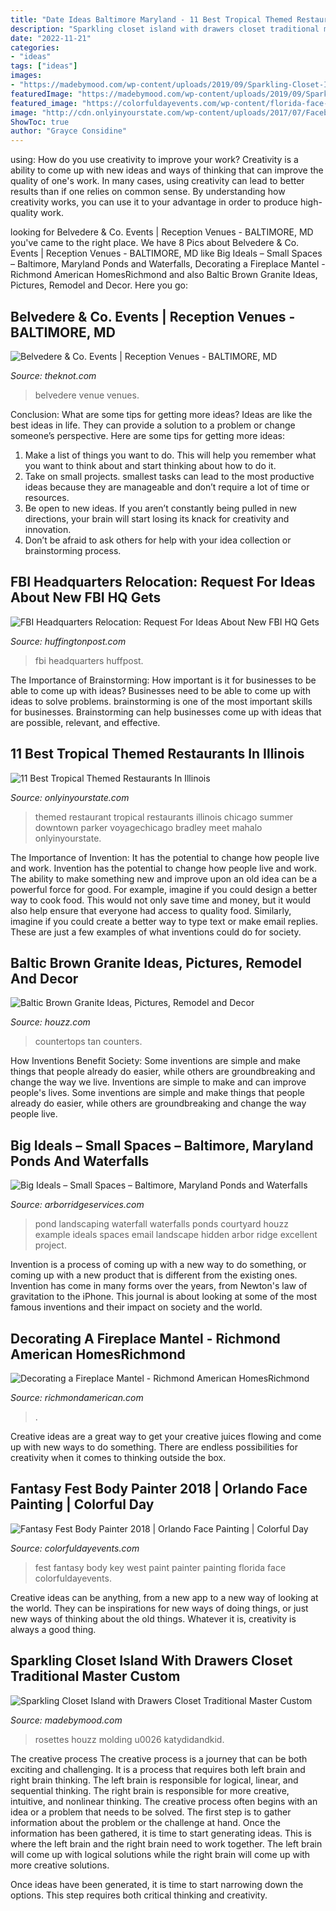 ```yaml
---
title: "Date Ideas Baltimore Maryland - 11 Best Tropical Themed Restaurants In Illinois"
description: "Sparkling closet island with drawers closet traditional master custom"
date: "2022-11-21"
categories:
- "ideas"
tags: ["ideas"]
images:
- "https://madebymood.com/wp-content/uploads/2019/09/Sparkling-Closet-Island-With-Drawers-Closet-Traditional-With-Walk-In-Closet-And-Custom-Storage-California-Closets-Closets-Baltimore-Closet-Island.jpg"
featuredImage: "https://madebymood.com/wp-content/uploads/2019/09/Sparkling-Closet-Island-With-Drawers-Closet-Traditional-With-Walk-In-Closet-And-Custom-Storage-California-Closets-Closets-Baltimore-Closet-Island.jpg"
featured_image: "https://colorfuldayevents.com/wp-content/florida-face-painter/fantasy-fest/fantasy-fest-body-paint-ideas-2016.jpg"
image: "http://cdn.onlyinyourstate.com/wp-content/uploads/2017/07/Facebook_Mahalo2-1.jpg"
ShowToc: true
author: "Grayce Considine"
---
```



using: How do you use creativity to improve your work?
Creativity is a ability to come up with new ideas and ways of thinking that can improve the quality of one's work. In many cases, using creativity can lead to better results than if one relies on common sense. By understanding how creativity works, you can use it to your advantage in order to produce high-quality work.

	

		
looking for Belvedere &amp; Co. Events | Reception Venues - BALTIMORE, MD you've came to the right place. We have 8 Pics about Belvedere &amp; Co. Events | Reception Venues - BALTIMORE, MD like Big Ideals – Small Spaces – Baltimore, Maryland Ponds and Waterfalls, Decorating a Fireplace Mantel - Richmond American HomesRichmond and also Baltic Brown Granite Ideas, Pictures, Remodel and Decor. Here you go:
		
    
## Belvedere &amp; Co. Events | Reception Venues - BALTIMORE, MD

<img loading=lazy src="https://media-api.xogrp.com/images/c2ebf3b9-1d8e-4f1b-8ad9-cd8b0bfe68a1~rs_720.480" onerror="this.onerror=null;this.src='https://tse1.mm.bing.net/th?id=OIP.NH4uQ7eDm4Dy2Dxiy5IJYAHaE8&amp;pid=15.1';" alt="Belvedere &amp; Co. Events | Reception Venues - BALTIMORE, MD">

_Source: theknot.com_

>belvedere venue venues. 

	

Conclusion: What are some tips for getting more ideas?
Ideas are like the best ideas in life. They can provide a solution to a problem or change someone’s perspective. Here are some tips for getting more ideas:
1. Make a list of things you want to do. This will help you remember what you want to think about and start thinking about how to do it.
2. Take on small projects. smallest tasks can lead to the most productive ideas because they are manageable and don’t require a lot of time or resources.
3. Be open to new ideas. If you aren’t constantly being pulled in new directions, your brain will start losing its knack for creativity and innovation.
4. Don’t be afraid to ask others for help with your idea collection or brainstorming process.

    
## FBI Headquarters Relocation: Request For Ideas About New FBI HQ Gets

<img loading=lazy src="http://i.huffpost.com/gen/1025656/images/o-FBI-HEADQUARTERS-MOVE-facebook.jpg" onerror="this.onerror=null;this.src='https://tse1.mm.bing.net/th?id=OIP.Mykvjz5slhypyYGG_xJqVAHaE7&amp;pid=15.1';" alt="FBI Headquarters Relocation: Request For Ideas About New FBI HQ Gets">

_Source: huffingtonpost.com_

>fbi headquarters huffpost. 

	

The Importance of Brainstorming: How important is it for businesses to be able to come up with ideas?
Businesses need to be able to come up with ideas to solve problems. brainstorming is one of the most important skills for businesses. Brainstorming can help businesses come up with ideas that are possible, relevant, and effective.

    
## 11 Best Tropical Themed Restaurants In Illinois

<img loading=lazy src="http://cdn.onlyinyourstate.com/wp-content/uploads/2017/07/Facebook_Mahalo2-1.jpg" onerror="this.onerror=null;this.src='https://tse2.mm.bing.net/th?id=OIP.IpEGW0yLwqbGiTwvi3UjMAHaEu&amp;pid=15.1';" alt="11 Best Tropical Themed Restaurants In Illinois">

_Source: onlyinyourstate.com_

>themed restaurant tropical restaurants illinois chicago summer downtown parker voyagechicago bradley meet mahalo onlyinyourstate. 

	

The Importance of Invention: It has the potential to change how people live and work.
Invention has the potential to change how people live and work. The ability to make something new and improve upon an old idea can be a powerful force for good. For example, imagine if you could design a better way to cook food. This would not only save time and money, but it would also help ensure that everyone had access to quality food. Similarly, imagine if you could create a better way to type text or make email replies. These are just a few examples of what inventions could do for society.

    
## Baltic Brown Granite Ideas, Pictures, Remodel And Decor

<img loading=lazy src="https://st.hzcdn.com/fimgs/9ad1433f0151d728_8000-w500-h666-b0-p0--traditional-kitchen.jpg" onerror="this.onerror=null;this.src='https://tse2.mm.bing.net/th?id=OIP.p-iFpJeewRZRab3WiL-L0QHaJ3&amp;pid=15.1';" alt="Baltic Brown Granite Ideas, Pictures, Remodel and Decor">

_Source: houzz.com_

>countertops tan counters. 

	

How Inventions Benefit Society: Some inventions are simple and make things that people already do easier, while others are groundbreaking and change the way we live.
Inventions are simple to make and can improve people's lives. Some inventions are simple and make things that people already do easier, while others are groundbreaking and change the way people live.

    
## Big Ideals – Small Spaces – Baltimore, Maryland Ponds And Waterfalls

<img loading=lazy src="http://arborridgeservices.com/wp/wp-content/uploads/2014/09/finish01-683x1024.jpg" onerror="this.onerror=null;this.src='https://tse3.mm.bing.net/th?id=OIP.25XCnrz0j6y4GsxC0DctxgHaLG&amp;pid=15.1';" alt="Big Ideals – Small Spaces – Baltimore, Maryland Ponds and Waterfalls">

_Source: arborridgeservices.com_

>pond landscaping waterfall waterfalls ponds courtyard houzz example ideals spaces email landscape hidden arbor ridge excellent project. 

	

Invention is a process of coming up with a new way to do something, or coming up with a new product that is different from the existing ones. Invention has come in many forms over the years, from Newton's law of gravitation to the iPhone. This journal is about looking at some of the most famous inventions and their impact on society and the world.

    
## Decorating A Fireplace Mantel - Richmond American HomesRichmond

<img loading=lazy src="https://www.richmondamerican.com/blog/wp-content/uploads/2013/MigratedImages/mantelblog.jpg" onerror="this.onerror=null;this.src='https://tse3.mm.bing.net/th?id=OIP.dJIxYQZPU12IsVaJ-ExwxgAAAA&amp;pid=15.1';" alt="Decorating a Fireplace Mantel - Richmond American HomesRichmond">

_Source: richmondamerican.com_

>. 

	

Creative ideas are a great way to get your creative juices flowing and come up with new ways to do something. There are endless possibilities for creativity when it comes to thinking outside the box.

    
## Fantasy Fest Body Painter 2018 | Orlando Face Painting | Colorful Day

<img loading=lazy src="https://colorfuldayevents.com/wp-content/florida-face-painter/fantasy-fest/fantasy-fest-body-paint-ideas-2016.jpg" onerror="this.onerror=null;this.src='https://tse2.mm.bing.net/th?id=OIP.c4IL8dJbiY_QJH3ZEKrnhgAAAA&amp;pid=15.1';" alt="Fantasy Fest Body Painter 2018 | Orlando Face Painting | Colorful Day">

_Source: colorfuldayevents.com_

>fest fantasy body key west paint painter painting florida face colorfuldayevents. 

	

Creative ideas can be anything, from a new app to a new way of looking at the world. They can be inspirations for new ways of doing things, or just new ways of thinking about the old things. Whatever it is, creativity is always a good thing.

    
## Sparkling Closet Island With Drawers Closet Traditional Master Custom

<img loading=lazy src="https://madebymood.com/wp-content/uploads/2019/09/Sparkling-Closet-Island-With-Drawers-Closet-Traditional-With-Walk-In-Closet-And-Custom-Storage-California-Closets-Closets-Baltimore-Closet-Island.jpg" onerror="this.onerror=null;this.src='https://tse3.mm.bing.net/th?id=OIP.J5CPzKdHc5qTHx5c2y1_VQAAAA&amp;pid=15.1';" alt="Sparkling Closet Island with Drawers Closet Traditional Master Custom">

_Source: madebymood.com_

>rosettes houzz molding u0026 katydidandkid. 

	

The creative process
The creative process is a journey that can be both exciting and challenging. It is a process that requires both left brain and right brain thinking. The left brain is responsible for logical, linear, and sequential thinking. The right brain is responsible for more creative, intuitive, and nonlinear thinking.
The creative process often begins with an idea or a problem that needs to be solved. The first step is to gather information about the problem or the challenge at hand. Once the information has been gathered, it is time to start generating ideas. This is where the left brain and the right brain need to work together. The left brain will come up with logical solutions while the right brain will come up with more creative solutions.

Once ideas have been generated, it is time to start narrowing down the options. This step requires both critical thinking and creativity.

